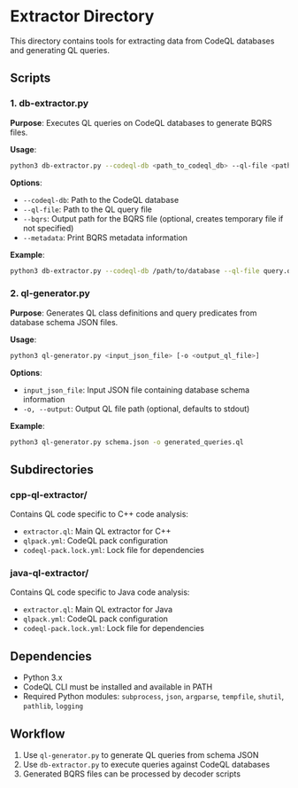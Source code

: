 # Extractor Directory

This directory contains tools for extracting data from CodeQL databases and generating QL queries.

## Scripts

### 1. db-extractor.py

**Purpose**: Executes QL queries on CodeQL databases to generate BQRS files.

**Usage**:

```bash
python3 db-extractor.py --codeql-db <path_to_codeql_db> --ql-file <path_to_ql_file> [--bqrs <output_bqrs_file>] [--metadata]
```

**Options**:

- `--codeql-db`: Path to the CodeQL database
- `--ql-file`: Path to the QL query file
- `--bqrs`: Output path for the BQRS file (optional, creates temporary file if not specified)
- `--metadata`: Print BQRS metadata information

**Example**:

```bash
python3 db-extractor.py --codeql-db /path/to/database --ql-file query.ql --bqrs output.bqrs --metadata
```

### 2. ql-generator.py

**Purpose**: Generates QL class definitions and query predicates from database schema JSON files.

**Usage**:

```bash
python3 ql-generator.py <input_json_file> [-o <output_ql_file>]
```

**Options**:

- `input_json_file`: Input JSON file containing database schema information
- `-o, --output`: Output QL file path (optional, defaults to stdout)

**Example**:

```bash
python3 ql-generator.py schema.json -o generated_queries.ql
```

## Subdirectories

### cpp-ql-extractor/

Contains QL code specific to C++ code analysis:

- `extractor.ql`: Main QL extractor for C++
- `qlpack.yml`: CodeQL pack configuration
- `codeql-pack.lock.yml`: Lock file for dependencies

### java-ql-extractor/

Contains QL code specific to Java code analysis:

- `extractor.ql`: Main QL extractor for Java
- `qlpack.yml`: CodeQL pack configuration
- `codeql-pack.lock.yml`: Lock file for dependencies

## Dependencies

- Python 3.x
- CodeQL CLI must be installed and available in PATH
- Required Python modules: `subprocess`, `json`, `argparse`, `tempfile`, `shutil`, `pathlib`, `logging`

## Workflow

1. Use `ql-generator.py` to generate QL queries from schema JSON
2. Use `db-extractor.py` to execute queries against CodeQL databases
3. Generated BQRS files can be processed by decoder scripts

